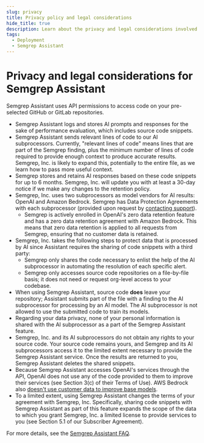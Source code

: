 ```yaml
---
slug: privacy
title: Privacy policy and legal considerations
hide_title: true
description: Learn about the privacy and legal considerations involved when using Semgrep Assistant.
tags:
  - Deployment
  - Semgrep Assistant
---
```


# Privacy and legal considerations for Semgrep Assistant

Semgrep Assistant uses API permissions to access code on your pre-selected GitHub or GitLab repositories.

* Semgrep Assistant logs and stores AI prompts and responses for the sake of performance evaluation, which includes source code snippets.
* Semgrep Assistant sends relevant lines of code to our AI subprocessors. Currently, "relevant lines of code" means lines that are part of the Semgrep finding, plus the minimum number of lines of code required to provide enough context to produce accurate results. Semgrep, Inc. is likely to expand this, potentially to the entire file, as we learn how to pass more useful context.
* Semgrep stores and retains AI responses based on these code snippets for up to 6 months. Semgrep, Inc. will update you with at least a 30-day notice if we make any changes to the retention policy.<!-- markdown-link-check-disable -->
* Semgrep, Inc. uses two subprocessors as model vendors for AI results: OpenAI and Amazon Bedrock. Semgrep has Data Protection Agreements with each subprocessor (provided upon request by [contacting support](/docs/support)).<!-- markdown-link-check-enable -->
  * Semgrep is actively enrolled in OpenAI's zero data retention feature and has a zero data retention agreement with Amazon Bedrock. This means that zero data retention is applied to all requests from Semgrep, ensuring that no customer data is retained.
* Semgrep, Inc. takes the following steps to protect data that is processed by AI since Assistant requires the sharing of code snippets with a third party:
  * Semgrep only shares the code necessary to enlist the help of the AI subprocessor in automating the resolution of each specific alert.
  * Semgrep only accesses source code repositories on a file-by-file basis; it does not need or request org-level access to your codebase.
* When using Semgrep Assistant, source code **does** leave your repository; Assistant submits part of the file with a finding to the AI subprocessor for processing by an AI model. The AI subprocessor is not allowed to use the submitted code to train its models.
* Regarding your data privacy, none of your personal information is shared with the AI subprocessor as a part of the Semgrep Assistant feature.
* Semgrep, Inc. and its AI subprocessors do not obtain any rights to your source code. Your source code remains yours, and Semgrep and its AI subprocessors access it to the limited extent necessary to provide the Semgrep Assistant service. Once the results are returned to you, Semgrep Assistant deletes the shared snippets.
* Because Semgrep Assistant accesses OpenAI's services through the API, OpenAI does not use any of the code provided to them to improve their services (see Section 3(c) of their Terms of Use). AWS Bedrock also [doesn't use customer data to improve base models](https://aws.amazon.com/bedrock/security-compliance/).
* To a limited extent, using Semgrep Assistant changes the terms of your agreement with Semgrep, Inc. Specifically, sharing code snippets with Semgrep Assistant as part of this feature expands the scope of the data to which you grant Semgrep, Inc. a limited license to provide services to you (see Section 5.1 of our Subscriber Agreement).

For more details, see the [Semgrep Assistant FAQ](https://get.semgrep.dev/assistant).
